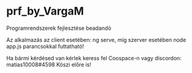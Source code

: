 # prf_by_VargaM
Programrendszerek fejlesztése beadandó

Az alkalmazás az client esetében: ng serve, míg szerver esetében node app.js parancsokkal futtatható!

Ha bármi kérdésed van kérlek keress fel Coospace-n vagy discordon: matias10008#4598 Köszi előre is!

